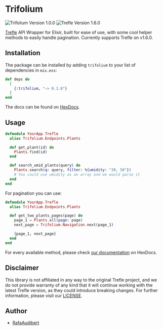 # Trifolium

![Trifolium Version 1.0.0](https://img.shields.io/badge/Trifolium-v1.0.0-brightgreen)
![Trefle Version 1.6.0](https://img.shields.io/badge/Trefle-v1.6.0-blue)


[Trefle](https://trefle.io/) API Wrapper for Elixir, built for ease of use, with some cool helper methods to easily handle pagination. Currently supports Trefle on v1.6.0.

## Installation

The package can be installed by adding `trifolium` to your list of dependencies in `mix.exs`:

```elixir
def deps do
  [
    {:trifolium, "~> 0.1.0"}
  ]
end
```

The docs can be found on [HexDocs](https://hexdocs.pm/trifolium).

## Usage

```elixir
defmodule YourApp.Trefle
  alias Trifolium.Endpoints.Plants

  def get_plant(id) do
    Plants.find(id)
  end

  def search_umid_plants(query) do
    Plants.search(q: query, filter: %{umidity: "20, 50"})
    # You could use umidity as an array and we would parse it
  end
end
```

For pagination you can use:

```elixir
defmodule YourApp.Trefle
  alias Trifolium.Endpoints.Plants

  def get_two_plants_pages(page) do
    page_1 = Plants.all(page: page)
    next_page = Trifolium.Navigation.next(page_1)

    {page_1, next_page}
  end
end
```

For every available method, please check [our documentation](https://hexdocs.pm/trifolium) on HexDocs.



## Disclaimer

This library is not affiliated in any way to the original Trefle project, and we do not provide warranty of any kind that it will continue working with the latest Trefle version, as they could introduce breaking changes. For further information, please visit our [LICENSE](./LICENSE).

## Author

- [RafaAudibert](https://www.rafaaudibert.dev)